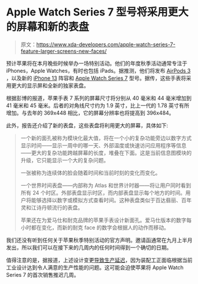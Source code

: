 # Apple Watch Series 7 型号将采用更大的屏幕和新的表盘

> 原文：<https://www.xda-developers.com/apple-watch-series-7-feature-larger-screens-new-faces/>

预计苹果将在本月晚些时候举办一场特别活动。他们的年度秋季活动通常专注于 iPhones，Apple Watches，有时也包括 iPads。据推测，他们将发布 [AirPods 3](https://www.xda-developers.com/apple-airpods-3/) ，以及新的 [iPhone 13](https://www.xda-developers.com/iphone-13/) 阵容和 [Apple Watch Series 7](https://www.xda-developers.com/apple-watch-7/) 型号。据传，这些手表将采用更大的显示屏和全新的独家表盘。

根据彭博的报道，苹果手表 7 系列的屏幕尺寸将分别从 40 毫米和 44 毫米增加到 41 毫米和 45 毫米。后者的对角线尺寸约为 1.9 英寸，比上一代的 1.78 英寸有所增加。与去年的 369x448 相比，它的屏幕分辨率也将提高到 396x484。

此外，报告还介绍了新的表盘，这些表盘将利用更大的屏幕，具体如下:

> 一个新的面孔被称为模块化最大值，将在一个小的复杂功能旁边以数字方式显示时间——显示一周中的哪一天、外部温度或快速访问应用程序等信息——更大的复杂功能跨越屏幕的长度，堆叠在下面。这是当前信息图模块的升级，它只能显示一个大的复杂问题。
> 
> 一张被称为连续体的脸会随着时间和当前时刻的变化而变化。
> 
> 一个世界时间表盘——内部称为 Atlas 和世界计时器——将让用户同时看到所有 24 个时区。外部表盘显示时区，而内部表盘显示每个地方的时间。用户将能够选择以数字或模拟方式查看时间。这种表盘类似于百达翡丽、百年灵和江诗丹顿流行的表盘。
> 
> 苹果还在为爱马仕和耐克品牌的苹果手表设计新面孔。爱马仕版本的数字每小时都在变化，而新的耐克 face 的数字会根据人的动作而移动。

我们还没有听到任何关于苹果秋季特别活动的官方声明。邀请函通常在九月上半月发出，所以我们可以在接下来的几周内的任何时间得到一个确切的日期。

值得注意的是，据报道，上述设计变更[导致生产延迟](https://www.xda-developers.com/apple-watch-series-7-new-design-cause-delay/)，因为装配工正面临根据当前工业设计达到令人满意的生产性能的问题。这可能会迫使苹果将 Apple Watch Series 7 的首次销售推迟几周。